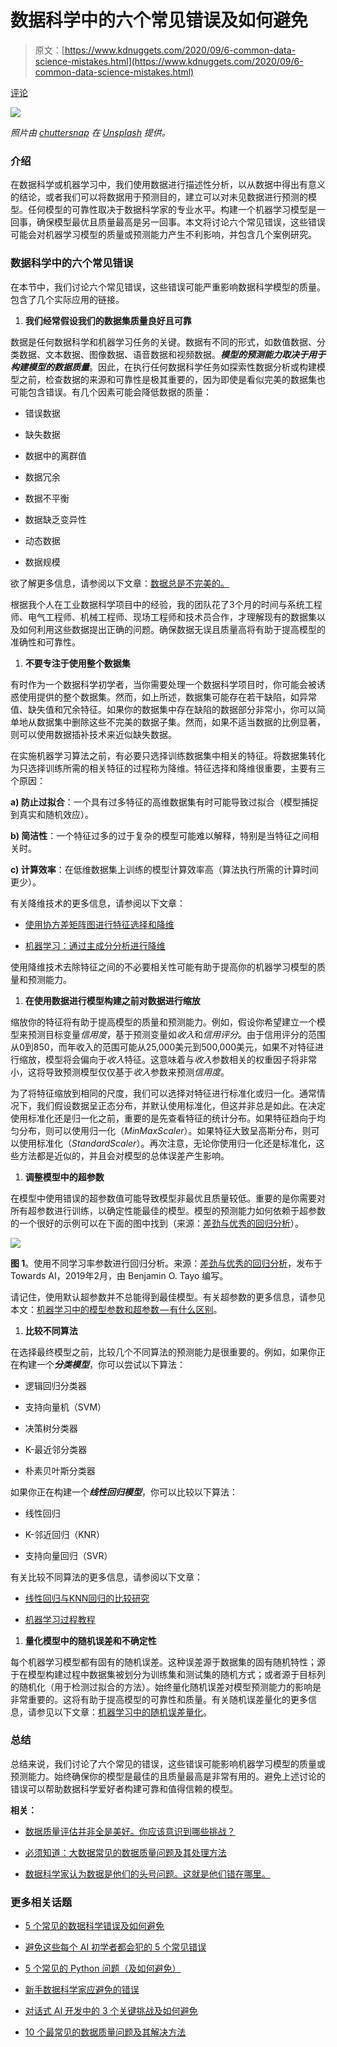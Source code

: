 # 数据科学中的六个常见错误及如何避免

> 原文：[https://www.kdnuggets.com/2020/09/6-common-data-science-mistakes.html](https://www.kdnuggets.com/2020/09/6-common-data-science-mistakes.html)

[评论](#comments)

![](../Images/97882db692355f38fadc7052f944aab0.png)

*照片由 [chuttersnap](https://unsplash.com/@chuttersnap?utm_source=medium&utm_medium=referral) 在 [Unsplash](https://unsplash.com?utm_source=medium&utm_medium=referral) 提供。*

### 介绍

在数据科学或机器学习中，我们使用数据进行描述性分析，以从数据中得出有意义的结论，或者我们可以将数据用于预测目的，建立可以对未见数据进行预测的模型。任何模型的可靠性取决于数据科学家的专业水平。构建一个机器学习模型是一回事，确保模型最优且质量最高是另一回事。本文将讨论六个常见错误，这些错误可能会对机器学习模型的质量或预测能力产生不利影响，并包含几个案例研究。

### 数据科学中的六个常见错误

在本节中，我们讨论六个常见错误，这些错误可能严重影响数据科学模型的质量。包含了几个实际应用的链接。

1.  **我们经常假设我们的数据集质量良好且可靠**

数据是任何数据科学和机器学习任务的关键。数据有不同的形式，如数值数据、分类数据、文本数据、图像数据、语音数据和视频数据。***模型的预测能力取决于用于构建模型的数据质量***。因此，在执行任何数据科学任务如探索性数据分析或构建模型之前，检查数据的来源和可靠性是极其重要的，因为即使是看似完美的数据集也可能包含错误。有几个因素可能会降低数据的质量：

+   错误数据

+   缺失数据

+   数据中的离群值

+   数据冗余

+   数据不平衡

+   数据缺乏变异性

+   动态数据

+   数据规模

欲了解更多信息，请参阅以下文章：[数据总是不完美的。](https://medium.com/towards-artificial-intelligence/data-is-always-imperfect-8611d667dd10)

根据我个人在工业数据科学项目中的经验，我的团队花了3个月的时间与系统工程师、电气工程师、机械工程师、现场工程师和技术员合作，才理解现有的数据集以及如何利用这些数据提出正确的问题。确保数据无误且质量高将有助于提高模型的准确性和可靠性。

1.  **不要专注于使用整个数据集**

有时作为一个数据科学初学者，当你需要处理一个数据科学项目时，你可能会被诱惑使用提供的整个数据集。然而，如上所述，数据集可能存在若干缺陷，如异常值、缺失值和冗余特征。如果你的数据集中存在缺陷的数据部分非常小，你可以简单地从数据集中删除这些不完美的数据子集。然而，如果不适当数据的比例显著，则可以使用数据插补技术来近似缺失数据。

在实施机器学习算法之前，有必要只选择训练数据集中相关的特征。将数据集转化为只选择训练所需的相关特征的过程称为降维。特征选择和降维很重要，主要有三个原因：

**a) 防止过拟合**：一个具有过多特征的高维数据集有时可能导致过拟合（模型捕捉到真实和随机效应）。

**b) 简洁性**：一个特征过多的过于复杂的模型可能难以解释，特别是当特征之间相关时。

**c) 计算效率**：在低维数据集上训练的模型计算效率高（算法执行所需的计算时间更少）。

有关降维技术的更多信息，请参阅以下文章：

+   [使用协方差矩阵图进行特征选择和降维](https://medium.com/towards-artificial-intelligence/feature-selection-and-dimensionality-reduction-using-covariance-matrix-plot-b4c7498abd07)

+   [机器学习：通过主成分分析进行降维](https://medium.com/towards-artificial-intelligence/machine-learning-dimensionality-reduction-via-principal-component-analysis-1bdc77462831)

使用降维技术去除特征之间的不必要相关性可能有助于提高你的机器学习模型的质量和预测能力。

1.  **在使用数据进行模型构建之前对数据进行缩放**

缩放你的特征将有助于提高模型的质量和预测能力。例如，假设你希望建立一个模型来预测目标变量*信用度*，基于预测变量如*收入*和*信用评分*。由于信用评分的范围从0到850，而年收入的范围可能从25,000美元到500,000美元，如果不对特征进行缩放，模型将会偏向于*收入*特征。这意味着与*收入*参数相关的权重因子将非常小，这将导致预测模型仅仅基于*收入*参数来预测*信用度*。

为了将特征缩放到相同的尺度，我们可以选择对特征进行标准化或归一化。通常情况下，我们假设数据呈正态分布，并默认使用标准化，但这并非总是如此。在决定使用标准化还是归一化之前，重要的是先查看特征的统计分布。如果特征趋向于均匀分布，则可以使用归一化（*MinMaxScaler*）。如果特征大致呈高斯分布，则可以使用标准化（*StandardScaler*）。再次注意，无论你使用归一化还是标准化，这些方法都是近似的，并且会对模型的总体误差产生影响。

1.  **调整模型中的超参数**

在模型中使用错误的超参数值可能导致模型非最优且质量较低。重要的是你需要对所有超参数进行训练，以确定性能最佳的模型。模型的预测能力如何依赖于超参数的一个很好的示例可以在下面的图中找到（来源：[差劲与优秀的回归分析](https://medium.com/towards-artificial-intelligence/bad-and-good-regression-analysis-700ca9b506ff)）。

![](../Images/87bb2bae300c321cf46483dfefaa6cd2.png)

**图 1**。使用不同学习率参数进行回归分析。来源：[差劲与优秀的回归分析](https://medium.com/towards-artificial-intelligence/bad-and-good-regression-analysis-700ca9b506ff)，发布于 Towards AI，2019年2月，由 Benjamin O. Tayo 编写。

请记住，使用默认超参数并不总能得到最佳模型。有关超参数的更多信息，请参见本文：[机器学习中的模型参数和超参数 — 有什么区别](https://towardsdatascience.com/model-parameters-and-hyperparameters-in-machine-learning-what-is-the-difference-702d30970f6)。

1.  **比较不同算法**

在选择最终模型之前，比较几个不同算法的预测能力是很重要的。例如，如果你正在构建一个***分类模型***，你可以尝试以下算法：

+   逻辑回归分类器

+   支持向量机（SVM）

+   决策树分类器

+   K-最近邻分类器

+   朴素贝叶斯分类器

如果你正在构建一个***线性回归模型***，你可以比较以下算法：

+   线性回归

+   K-邻近回归（KNR）

+   支持向量回归（SVR）

有关比较不同算法的更多信息，请参阅以下文章：

+   [线性回归与KNN回归的比较研究](https://medium.com/towards-artificial-intelligence/a-comparative-study-of-linear-and-knn-regression-a31955e6263d)

+   [机器学习过程教程](https://medium.com/swlh/machine-learning-process-tutorial-222327f53efb)

1.  **量化模型中的随机误差和不确定性**

每个机器学习模型都有固有的随机误差。这种误差源于数据集的固有随机特性；源于在模型构建过程中数据集被划分为训练集和测试集的随机方式；或者源于目标列的随机化（用于检测过拟合的方法）。始终量化随机误差对模型预测能力的影响是非常重要的。这将有助于提高模型的可靠性和质量。有关随机误差量化的更多信息，请参见以下文章：[机器学习中的随机误差量化](https://medium.com/towards-artificial-intelligence/random-error-quantification-in-machine-learning-846f6e78e519)。

### 总结

总结来说，我们讨论了六个常见的错误，这些错误可能影响机器学习模型的质量或预测能力。始终确保你的模型是最佳的且质量最高是非常有用的。避免上述讨论的错误可以帮助数据科学爱好者构建可靠和值得信赖的模型。

**相关：**

+   [数据质量评估并非全是美好。你应该意识到哪些挑战？](https://www.kdnuggets.com/2019/09/data-quality-assessment-challenges.html)

+   [必须知道：大数据常见的数据质量问题及其处理方法](https://www.kdnuggets.com/2017/05/must-know-common-data-quality-issues-big-data.html)

+   [数据科学家认为数据是他们的头号问题。这就是他们错在哪里。](https://www.kdnuggets.com/2020/09/data-scientist-data-problem-wrong.html)

### 更多相关话题

+   [5 个常见的数据科学错误及如何避免](https://www.kdnuggets.com/5-common-data-science-mistakes-and-how-to-avoid-them)

+   [避免这些每个 AI 初学者都会犯的 5 个常见错误](https://www.kdnuggets.com/avoid-these-5-common-mistakes-every-novice-in-ai-makes)

+   [5 个常见的 Python 问题（及如何避免）](https://www.kdnuggets.com/5-common-python-gotchas-and-how-to-avoid-them)

+   [新手数据科学家应避免的错误](https://www.kdnuggets.com/2022/06/mistakes-newbie-data-scientists-avoid.html)

+   [对话式 AI 开发中的 3 个关键挑战及如何避免](https://www.kdnuggets.com/3-crucial-challenges-in-conversational-ai-development-and-how-to-avoid-them)

+   [10 个最常见的数据质量问题及其解决方法](https://www.kdnuggets.com/2022/11/10-common-data-quality-issues-fix.html)
